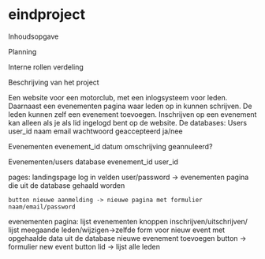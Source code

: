 # eindproject

Inhoudsopgave

Planning


Interne rollen verdeling


Beschrijving van het project

Een website voor een motorclub, met een inlogsysteem voor leden.
Daarnaast een evenementen pagina waar leden op in kunnen schrijven. 
De leden kunnen zelf een evenement toevoegen. 
Inschrijven op een evenement kan alleen als je als lid ingelogd bent op de website. 
De databases:
Users
  user_id
  naam
  email
  wachtwoord
  geaccepteerd ja/nee
  
Evenementen
  evenement_id
  datum
  omschrijving
  geannuleerd?
  
Evenementen/users database
  evenement_id
  user_id
  
  pages:
  landingspage 
    log in velden user/password -> evenementen pagina die uit de database gehaald worden
          
    button nieuwe aanmelding -> nieuwe pagina met formulier naam/email/password 
  evenementen pagina:
    lijst evenementen 
    knoppen inschrijven/uitschrijven/ lijst meegaande leden/wijzigen->zelfde form voor nieuw event met opgehaalde data uit de database
    nieuwe evenement toevoegen button -> formulier new event
    button lid -> lijst alle leden
    
